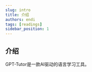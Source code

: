 ```yaml
---
slug: intro
title: 介绍
authors: endi
tags: [readings]
sidebar_position: 1
---
```


## 介绍

GPT-Tutor是一款AI驱动的语言学习工具。